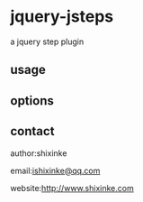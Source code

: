 # jquery-jsteps

a jquery step plugin

## usage

## options

## contact

author:shixinke

email:ishixinke@qq.com

website:http://www.shixinke.com


